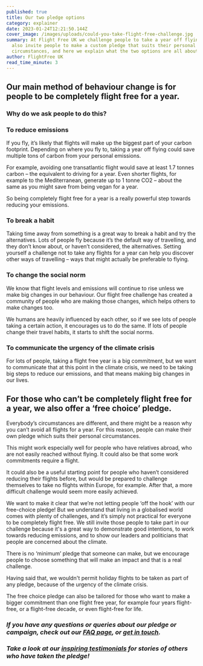 ```yaml
---
published: true
title: Our two pledge options
category: explainer
date: 2023-01-24T12:21:50.144Z
cover_image: /images/uploads/could-you-take-flight-free-challenge.jpg
summary: At Flight Free UK we challenge people to take a year off flying. We
  also invite people to make a custom pledge that suits their personal
  circumstances, and here we explain what the two options are all about.
author: FlightFree UK
read_time_minute: 3
---
```

## Our main method of behaviour change is for people to be completely flight free for a year. 

### Why do we ask people to do this?

### To reduce emissions

If you fly, it’s likely that flights will make up the biggest part of your carbon footprint. Depending on where you fly to, taking a year off flying could save multiple tons of carbon from your personal emissions. 

For example, avoiding one transatlantic flight would save at least 1.7 tonnes carbon – the equivalent to driving for a year. Even shorter flights, for example to the Mediterranean, generate up to 1 tonne CO2 – about the same as you might save from being vegan for a year. 

So being completely flight free for a year is a really powerful step towards reducing your emissions.

### To break a habit

Taking time away from something is a great way to break a habit and try the alternatives. Lots of people fly because it’s the default way of travelling, and they don’t know about, or haven’t considered, the alternatives. Setting yourself a challenge not to take any flights for a year can help you discover other ways of travelling – ways that might actually be preferable to flying. 

### To change the social norm

We know that flight levels and emissions will continue to rise unless we make big changes in our behaviour. Our flight free challenge has created a community of people who are making those changes, which helps others to make changes too. 

We humans are heavily influenced by each other, so if we see lots of people taking a certain action, it encourages us to do the same. If lots of people change their travel habits, it starts to shift the social norms. 

### To communicate the urgency of the climate crisis

For lots of people, taking a flight free year is a big commitment, but we want to communicate that at this point in the climate crisis, we need to be taking big steps to reduce our emissions, and that means making big changes in our lives.

## For those who can’t be completely flight free for a year, we also offer a ‘free choice’ pledge.

Everybody’s circumstances are different, and there might be a reason why you can’t avoid all flights for a year. For this reason, people can make their own pledge which suits their personal circumstances.

This might work especially well for people who have relatives abroad, who are not easily reached without flying. It could also be that some work commitments require a flight. 

It could also be a useful starting point for people who haven’t considered reducing their flights before, but would be prepared to challenge themselves to take no flights within Europe, for example. After that, a more difficult challenge would seem more easily achieved.

We want to make it clear that we’re not letting people ‘off the hook’ with our free-choice pledge! But we understand that living in a globalised world comes with plenty of challenges, and it’s simply not practical for everyone to be completely flight free. We still invite those people to take part in our challenge because it's a great way to demonstrate good intentions, to work towards reducing emissions, and to show our leaders and politicians that people are concerned about the climate. 

There is no ‘minimum’ pledge that someone can make, but we encourage people to choose something that will make an impact and that is a real challenge.

H﻿aving said that, we wouldn't permit holiday flights to be taken as part of any pledge, because of the urgency of the climate crisis.

The free choice pledge can also be tailored for those who want to make a bigger commitment than one flight free year, for example four years flight-free, or a flight-free decade, or even flight-free for life.

### *If you have any questions or queries about our pledge or campaign, check out our [FAQ page](/faq), or [get in touch](mailto:info@flightfree.co.uk).*

### *Take a look at our [inspiring testimonials](https://flightfree.co.uk/blog/categories/testimonials/) for stories of others who have taken the pledge!*